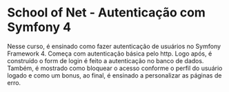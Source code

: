 # School of Net - Autenticação com Symfony 4

Nesse curso, é ensinado como fazer autenticação de usuários no Symfony Framework 4. Começa com autenticação básica pelo http. Logo após, é construído o form de login é feito a autenticação no banco de dados. Também, é mostrado como bloquear o acesso conforme o perfil do usuário logado e como um bonus, ao final, é ensinado a personalizar as páginas de erro.
